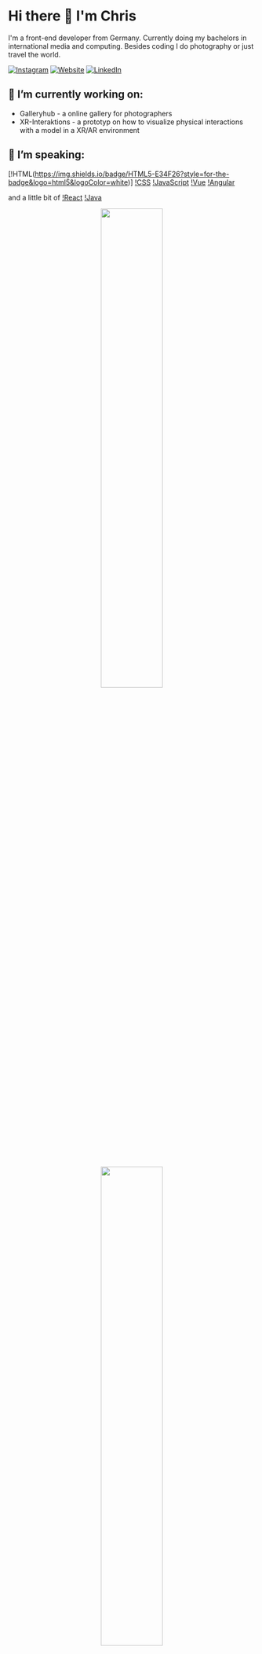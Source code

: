 # Hi there 👋 I'm Chris
I'm a front-end developer from Germany. Currently doing my bachelors in international media and computing. Besides coding I do photography or just travel the world.

[![Instagram](https://img.shields.io/badge/Instagram-E4405F?style=for-the-badge&logo=instagram&logoColor=white)](https://www.instagram.com/_chriswolter/)
[![Website](https://img.shields.io/badge/my_website-orange)](https://chris-wolter.de)
[![LinkedIn](https://img.shields.io/badge/LinkedIn-0077B5?style=for-the-badge&logo=linkedin&logoColor=white)](https://www.linkedin.com/in/wolter-christian/)

## 🔭 I’m currently working on:
* Galleryhub - a online gallery for photographers
* XR-Interaktions - a prototyp on how to visualize physical interactions with a model in a XR/AR environment

## 💬 I’m speaking:
[!HTML(https://img.shields.io/badge/HTML5-E34F26?style=for-the-badge&logo=html5&logoColor=white)]
[!CSS](https://img.shields.io/badge/CSS3-1572B6?style=for-the-badge&logo=css3&logoColor=white)
[!JavaScript](https://img.shields.io/badge/JavaScript-F7DF1E?style=for-the-badge&logo=javascript&logoColor=black)
[!Vue](https://img.shields.io/badge/Vue.js-35495E?style=for-the-badge&logo=vuedotjs&logoColor=4FC08D)
[!Angular](https://img.shields.io/badge/Angular-DD0031?style=for-the-badge&logo=angular&logoColor=white)

and a little bit of
[!React](https://img.shields.io/badge/React-20232A?style=for-the-badge&logo=react&logoColor=61DAFB)
[!Java](https://img.shields.io/badge/Java-ED8B00?style=for-the-badge&logo=openjdk&logoColor=white)

<p align="center">
  <img height="50%" width="auto" src ="https://github-readme-stats.vercel.app/api?username=chrisWolter&show_icons=true&count_private=true&theme=darcula&hide_border=true&hide=issues,contribs&bg_color=00000000">
  <img height="50%" width="auto" src ="https://github-readme-stats.vercel.app/api/top-langs/?username=chrisWolter&layout=compact&hide_border=true&theme=darcula&bg_color=00000000&langs_count=6&hide=jupyter%20notebook,tex,css,php&exclude_repo=Pacman-AI">
</p>
<!--
**chrisWolter/chrisWolter** is a ✨ _special_ ✨ repository because its `README.md` (this file) appears on your GitHub profile.

Here are some ideas to get you started:

- 🔭 I’m currently working on ...
- 🌱 I’m currently learning ...
- 👯 I’m looking to collaborate on ...
- 🤔 I’m looking for help with ...
- 💬 Ask me about ...
- 📫 How to reach me: ...
- 😄 Pronouns: ...
- ⚡ Fun fact: ...
-->
